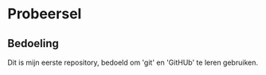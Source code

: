 # Probeersel

## Bedoeling
Dit is mijn eerste repository, bedoeld om 'git' en 'GitHUb' te leren gebruiken.
